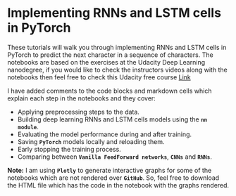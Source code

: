 # Implementing RNNs and LSTM cells in PyTorch
These tutorials will walk you through implementing RNNs and LSTM cells in PyTorch
to predict the next character in a sequence of characters.
The notebooks are based on the exercises at the Udacity Deep Learning nanodegree,
if you would like to check the instructors videos along with the notebooks then feel
free to check this Udacity free course [Link](https://www.udacity.com/course/deep-learning-pytorch--ud188)

I have added comments to the code blocks and markdown cells which explain each
step in the notebooks and they cover:
- Applying preprocessing steps to the data.
- Building deep learning RNNs and LSTM cells models using the **`nn module`**.
- Evaluating the model performance during and after training.
- Saving **`PyTorch`** models locally and reloading them.
- Early stopping the training process.
- Comparing between **`Vanilla FeedForward networks`**, **`CNNs`** and **`RNNs`**. 

**Note:** I am using **`Plotly`** to generate interactive graphs for some of the notebooks
which are not rendered over **`GitHub`**. So, feel free to download the HTML file which
has the code in the notebook with the graphs rendered.
